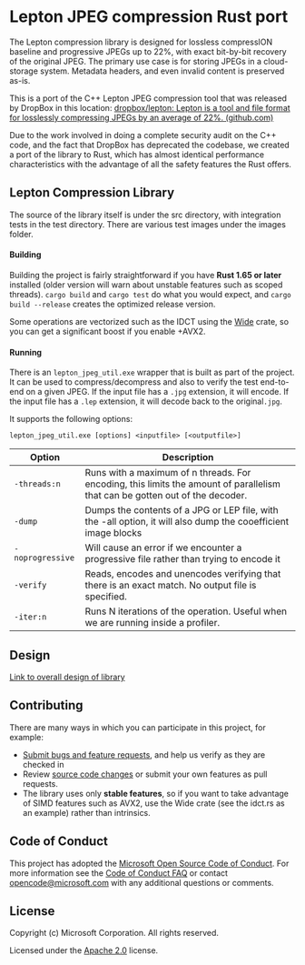 # Lepton JPEG compression Rust port

The Lepton compression library is designed for lossless compressION baseline and progressive JPEGs up to 22%, with exact bit-by-bit recovery of the original JPEG. The primary use case is for storing JPEGs in a cloud-storage system. Metadata headers, and even invalid content is preserved as-is.

This is a port of the C++ Lepton JPEG compression tool that was released by DropBox in this location: [dropbox/lepton: Lepton is a tool and file format for losslessly compressing JPEGs by an average of 22%. (github.com)](https://github.com/dropbox/lepton)

Due to the work involved in doing a complete security audit on the C++ code, and the fact that DropBox has deprecated the codebase, we created a port of the library to Rust, which has almost identical performance characteristics with the advantage of all the safety features the Rust offers.

## Lepton Compression Library
The source of the library itself is under the src directory, with integration tests in the test directory. There are various test images under the images folder.

#### Building

Building the project is fairly straightforward if you have **Rust 1.65 or later** installed (older version will warn about unstable features such as scoped threads). `cargo build` and `cargo test` do what you would expect, and `cargo build --release` creates the optimized release version.

Some operations are vectorized such as the IDCT using the [Wide](https://crates.io/crates/wide) crate, so you can get a significant boost if you enable +AVX2.

#### Running

There is an `lepton_jpeg_util.exe` wrapper that is built as part of the project. It can be used to compress/decompress and also to verify the test end-to-end on a given JPEG. If the input file has a `.jpg` extension, it will encode. If the input file has a `.lep` extension, it will decode back to the original`.jpg`. 

It supports the following options:

`lepton_jpeg_util.exe [options] <inputfile> [<outputfile>]`

| Option           | Description                                                  |
| ---------------- | ------------------------------------------------------------ |
| `-threads:n`     | Runs with a maximum of n threads. For encoding, this limits the amount of parallelism that can be gotten out of the decoder. |
| `-dump`          | Dumps the contents of a JPG or LEP file, with the -all option, it will also dump the cooefficient image blocks |
| `-noprogressive` | Will cause an error if we encounter a progressive file rather than trying to encode it |
| `-verify`        | Reads, encodes and unencodes verifying that there is an exact match. No output file is specified. |
| `-iter:n`        | Runs N iterations of the operation. Useful when we are running inside a profiler. |

## Design

[Link to overall design of library](DESIGN.md)

## Contributing

There are many ways in which you can participate in this project, for example:

* [Submit bugs and feature requests](https://github.com/microsoft/lepton_jpeg_rust/issues), and help us verify as they are checked in
* Review [source code changes](https://github.com/microsoft/lepton_jpeg_rust/pulls) or submit your own features as pull requests.
* The library uses only **stable features**, so if you want to take advantage of SIMD features such as AVX2, use the Wide crate (see the idct.rs as an example) rather than intrinsics. 

## Code of Conduct

This project has adopted the [Microsoft Open Source Code of Conduct](https://opensource.microsoft.com/codeofconduct/). For more information see the [Code of Conduct FAQ](https://opensource.microsoft.com/codeofconduct/faq/) or contact [opencode@microsoft.com](mailto:opencode@microsoft.com) with any additional questions or comments.

## License

Copyright (c) Microsoft Corporation. All rights reserved.

Licensed under the [Apache 2.0](LICENSE.txt) license.

